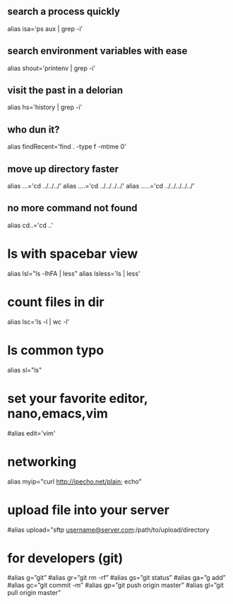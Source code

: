 ## search a process quickly 
alias isa='ps aux | grep -i'

## search environment variables with ease 
alias shout='printenv | grep -i'

## visit the past in a delorian 
alias hs='history | grep -i'

## who dun it? 
alias findRecent='find . -type f -mtime 0'

## move up directory faster ##
alias ...='cd ../../../'
alias ....='cd ../../../../'
alias .....='cd ../../../../../'

## no more command not found ##
alias cd..='cd ..'
 
# ls with spacebar view
alias lsl="ls -lhFA | less"
alias lsless='ls | less'
 
# count files in dir
alias lsc='ls -l | wc -l'
 
# ls common typo
alias sl="ls"
 
# set your favorite editor, nano,emacs,vim
#alias edit='vim'
 
# networking
alias myip="curl http://ipecho.net/plain; echo"
 
# upload file into your server
#alias upload="sftp username@server.com:/path/to/upload/directory
 
# for developers (git)
#alias g=”git”
#alias gr=”git rm -rf”
#alias gs=”git status”
#alias ga=”g add”
#alias gc=”git commit -m”
#alias gp=”git push origin master”
#alias gl=”git pull origin master”
